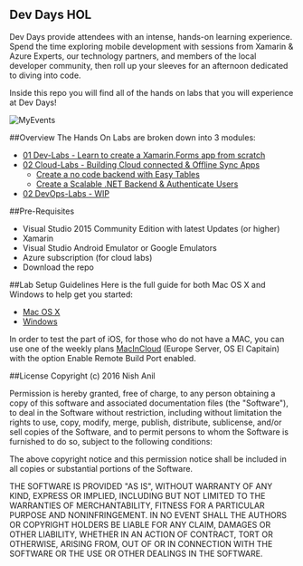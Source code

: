 ## Dev Days HOL
Dev Days provide attendees with an intense, hands-on learning experience. Spend the time exploring mobile development with sessions from Xamarin & Azure Experts, our technology partners, and members of the local developer community, then roll up your sleeves for an afternoon dedicated to diving into code.

Inside this repo you will find all of the hands on labs that you will experience at Dev Days!

![MyEvents](https://raw.githubusercontent.com/nishanil/Dev-Days-HOL/master/01%20Dev-Labs/screenshots/DevDaysHol.png?token=AC9rtpBmFfQKj9epUgPmYpJ8IBqxXsgkks5X0l_BwA%3D%3D)

##Overview
The Hands On Labs are broken down into 3 modules:
* [01 Dev-Labs - Learn to create a Xamarin.Forms app from scratch](https://github.com/nishanil/Dev-Days-HOL/tree/master/01%20Dev-Labs)
* [02 Cloud-Labs - Building Cloud connected & Offline Sync Apps](https://github.com/nishanil/Dev-Days-HOL/tree/master/02%20Cloud-Labs)
  * [Create a no code backend with Easy Tables](https://github.com/nishanil/Dev-Days-HOL/tree/master/02%20Cloud-Labs/01%20EasyTables)
  * [Create a Scalable .NET Backend & Authenticate Users](https://github.com/nishanil/Dev-Days-HOL/tree/master/02%20Cloud-Labs/02%20NetBackend)
* [02 DevOps-Labs - WIP](https://github.com/nishanil/Dev-Days-HOL/tree/master/03%20DevOps-Labs)

##Pre-Requisites
* Visual Studio 2015 Community Edition with latest Updates (or higher)
* Xamarin
* Visual Studio Android Emulator or Google Emulators
* Azure subscription (for cloud labs)
* Download the repo

##Lab Setup Guidelines
Here is the full guide for both Mac OS X and Windows to help get you started:
* [Mac OS X](https://docs.google.com/document/d/1moCCFj_QkNA7RSO-hvvPZr9R6eVW-ENSCkEmwZ8wGxc/edit?usp=sharing)
* [Windows](https://docs.google.com/document/d/1wkG36pVcqo3enL5RSSv-haa-2_jSazsruatzPGbPqAM/edit?usp=sharing)

In order to test the part of iOS, for those who do not have a MAC, you can use one of the weekly plans [MacInCloud](https://www.macincloud.com/checkout/managed.html) (Europe Server, OS El Capitain) with the option Enable Remote Build Port enabled.

##License
Copyright (c) 2016 Nish Anil

Permission is hereby granted, free of charge, to any person obtaining a copy
of this software and associated documentation files (the "Software"), to deal
in the Software without restriction, including without limitation the rights
to use, copy, modify, merge, publish, distribute, sublicense, and/or sell
copies of the Software, and to permit persons to whom the Software is
furnished to do so, subject to the following conditions:

The above copyright notice and this permission notice shall be included in all
copies or substantial portions of the Software.

THE SOFTWARE IS PROVIDED "AS IS", WITHOUT WARRANTY OF ANY KIND, EXPRESS OR
IMPLIED, INCLUDING BUT NOT LIMITED TO THE WARRANTIES OF MERCHANTABILITY,
FITNESS FOR A PARTICULAR PURPOSE AND NONINFRINGEMENT. IN NO EVENT SHALL THE
AUTHORS OR COPYRIGHT HOLDERS BE LIABLE FOR ANY CLAIM, DAMAGES OR OTHER
LIABILITY, WHETHER IN AN ACTION OF CONTRACT, TORT OR OTHERWISE, ARISING FROM,
OUT OF OR IN CONNECTION WITH THE SOFTWARE OR THE USE OR OTHER DEALINGS IN THE
SOFTWARE.
